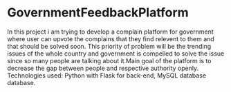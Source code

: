 # GovernmentFeedbackPlatform

In this project i am trying to develop a complain platform for government where user can upvote the complains that they find relevent to them and that should be solved soon. This priority of problem will be the trending issues of the whole country and government is compelled to solve the issue since so many people are talking about it.Main goal of the platform is to decrease the gap between people and respective authority openly.
Technologies used: Python with Flask for back-end, MySQL database database.
